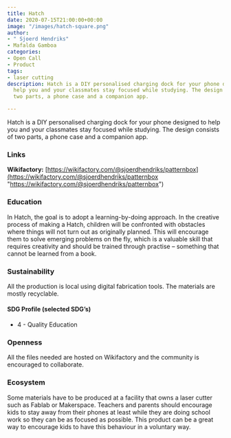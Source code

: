 ```yaml
---
title: Hatch
date: 2020-07-15T21:00:00+00:00
image: "/images/hatch-square.png"
author:
- " Sjoerd Hendriks"
- Mafalda Gamboa
categories:
- Open Call
- Product
tags:
- laser cutting
description: Hatch is a DIY personalised charging dock for your phone designed to
  help you and your classmates stay focused while studying. The design consists of
  two parts, a phone case and a companion app.

---
```

Hatch is a DIY personalised charging dock for your phone designed to help you and your classmates stay focused while studying. The design consists of two parts, a phone case and a companion app.

### Links

**Wikifactory:** [https://wikifactory.com/@sjoerdhendriks/patternbox](https://wikifactory.com/@sjoerdhendriks/patternbox "https://wikifactory.com/@sjoerdhendriks/patternbox")

### Education

In Hatch, the goal is to adopt a learning-by-doing approach. In the creative process of making a Hatch, children will be confronted with obstacles where things will not turn out as originally planned. This will encourage them to solve emerging problems on the fly, which is a valuable skill that requires creativity and should be trained through practise – something that cannot be learned from a book.

### Sustainability

All the production is local using digital fabrication tools. The materials are mostly recyclable.

#### SDG Profile (selected SDG’s)

* 4 - Quality Education

### Openness

All the files needed are hosted on Wikifactory and the community is encouraged to collaborate.

### Ecosystem

Some materials have to be produced at a facility that owns a laser cutter such as Fablab or Makerspace. Teachers and parents should encourage kids to stay away from their phones at least while they are doing school work so they can be as focused as possible. This product can be a great way to encourage kids to have this behaviour in a voluntary way.